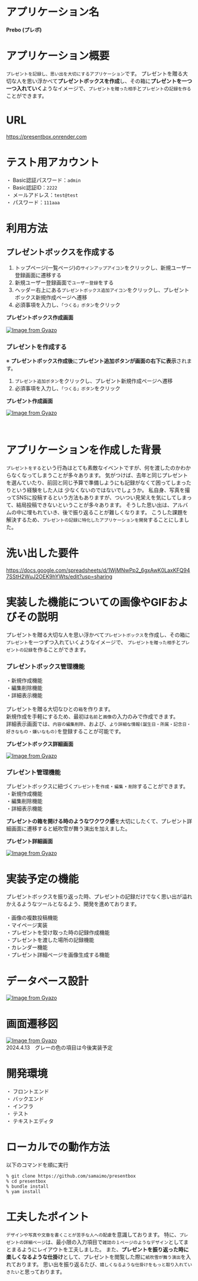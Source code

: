 # アプリケーション名
**Prebo (プレボ)**

# アプリケーション概要
`プレゼントを記録し、思い出を大切にするアプリケーション`です。
プレゼントを贈る大切な人を思い浮かべて**プレゼントボックスを作成**し、その箱に**プレゼントを一つ一つ入れていく**ようなイメージで、`プレゼントを贈った相手`と`プレゼント`の`記録を作る`ことができます。


# URL
https://presentbox.onrender.com

# テスト用アカウント
・ Basic認証パスワード：`admin`  
・ Basic認証ID：`2222`  
・ メールアドレス：`test@test`  
・ パスワード：`111aaa`  

# 利用方法
## プレゼントボックスを作成する
1. トップページ(一覧ページ)の`サインアップアイコン`をクリックし、新規ユーザー登録画面に遷移する  
2. 新規ユーザー登録画面で`ユーザー登録`をする  
3. ヘッダー右上にある`プレゼントボックス追加アイコン`をクリックし、プレゼントボックス新規作成ページへ遷移  
4. 必須事項を入力し、`「つくる」ボタン`をクリック  

**プレゼントボックス作成画面**  

[![Image from Gyazo](https://i.gyazo.com/8d155ea96cbf2bd56b8cc77d82c0aa30.gif)](https://gyazo.com/8d155ea96cbf2bd56b8cc77d82c0aa30)　

### プレゼントを作成する
※ **プレゼントボックス作成後**に**プレゼント追加ボタンが画面の右下に表示**されます。  
1. `プレゼント追加ボタン`をクリックし、プレゼント新規作成ページへ遷移  
2. 必須事項を入力し、`「つくる」ボタン`をクリック  <br>

**プレゼント作成画面**  

[![Image from Gyazo](https://i.gyazo.com/d077733187e5e991890f70307b10b5cc.gif)](https://gyazo.com/d077733187e5e991890f70307b10b5cc)

<br>


# アプリケーションを作成した背景
`プレゼントをする`という行為はとても素敵なイベントですが、何を渡したのかわからなくなってしまうことが多々あります。
気がつけば、去年と同じプレゼントを選んていたり、前回と同じ予算で準備しようにも記録がなくて困ってしまったりという経験をした人は
少なくないのではないでしょうか。
私自身、写真を撮ってSNSに投稿するという方法もありますが、ついつい見栄えを気にしてしまって、結局投稿できないということが多々あります。
そうした思い出は、アルバムの中に埋もれていき、後で振り返ることが難しくなります。
こうした課題を解決するため、`プレゼントの記録に特化したアプリケーションを開発`することにしました。


# 洗い出した要件
https://docs.google.com/spreadsheets/d/1WjMNwPp2_6gxAwK0LaxKFQ947SStH2WuJ2OEK9hYWts/edit?usp=sharing


# 実装した機能についての画像やGIFおよびその説明
プレゼントを贈る大切な人を思い浮かべて`プレゼントボックス`を作成し、その箱に`プレゼント`を一つずつ入れていくようなイメージで、
`プレゼントを贈った相手`と`プレゼントの記録`を作ることができます。

### プレゼントボックス管理機能
・新規作成機能  
・編集削除機能  
・詳細表示機能  
<br>
プレゼントを贈る大切なひとの`箱`を作ります。  
新規作成を手軽にするため、最初は`名前`と`画像`の入力のみで作成できます。  
詳細表示画面では、`内容の編集削除`、および、`より詳細な情報(誕生日・所属・記念日・好きなもの・嫌いなもの)`を登録することが可能です。 
<br>

**プレゼントボックス詳細画面**  

[![Image from Gyazo](https://i.gyazo.com/39deb01632f235c8ff05bd3737366d50.gif)](https://gyazo.com/39deb01632f235c8ff05bd3737366d50)
<br>

### プレゼント管理機能
プレゼントボックスに紐づく`プレゼント`を`作成`・`編集`・`削除`することができます。　　<br>
・新規作成機能  
・編集削除機能  
・詳細表示機能  

**プレゼントの箱を開ける時のようなワクワク感**を大切にしたくて、プレゼント詳細画面に遷移すると紙吹雪が舞う演出を加えました。  

**プレゼント詳細画面**  

[![Image from Gyazo](https://i.gyazo.com/39deb01632f235c8ff05bd3737366d50.gif)](https://gyazo.com/39deb01632f235c8ff05bd3737366d50)


# 実装予定の機能
プレゼントボックスを振り返った時、プレゼントの記録だけでなく思い出が溢れかえるようなツールとなるよう、開発を進めております。 <br>   
・画像の複数投稿機能  
・マイページ実装  
・プレゼントを受け取った時の記録作成機能  
・プレゼントを渡した場所の記録機能  
・カレンダー機能  
・プレゼント詳細ページを画像生成する機能  <br>

# データベース設計
[![Image from Gyazo](https://i.gyazo.com/f40cd95be8486c01b0b692db52761565.png)](https://gyazo.com/f40cd95be8486c01b0b692db52761565)

# 画面遷移図
[![Image from Gyazo](https://i.gyazo.com/a2fe250bbcd0d16c6be463010a599c5d.png)](https://gyazo.com/a2fe250bbcd0d16c6be463010a599c5d)  
2024.4.13　グレーの色の項目は今後実装予定  

# 開発環境
・ フロントエンド  
・ バックエンド  
・ インフラ  
・ テスト  
・ テキストエディタ  

# ローカルでの動作方法
以下のコマンドを順に実行
``` shell 
% git clone https://github.com/samaimo/presentbox  
% cd presentbox  
% bundle install  
% yam install  
```

# 工夫したポイント
`デザインや写真や文章を書くことが苦手な人への配慮`を意識しております。
特に、`プレゼントの詳細ページ`は、最小限の入力項目で`雑誌の１ページのようなデザイン`としてまとまるようにレイアウトを工夫しました。
また、**プレゼントを振り返った時に楽しくなるような仕掛け**として、プレゼントを閲覧した際に`紙吹雪が舞う演出`を入れております。
思い出を振り返るたび、`嬉しくなるような仕掛けをもっと取り入れていきたい`と思っております。